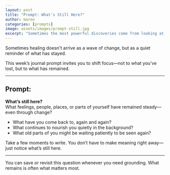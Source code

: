 ```yaml
---
layout: post
title: "Prompt: What's Still Here?"
author: maren
categories: [prompts]
image: assets/images/prompt-still.jpg
excerpt: "Sometimes the most powerful discoveries come from looking at what hasn't left us."
---
```


Sometimes healing doesn't arrive as a wave of change, but as a quiet reminder of what has stayed.

This week’s journal prompt invites you to shift focus—not to what you’ve lost, but to what has remained.

---

## Prompt:

**What’s still here?**  
What feelings, people, places, or parts of yourself have remained steady—even through change?

- What have you come back to, again and again?  
- What continues to nourish you quietly in the background?  
- What old parts of you might be waiting patiently to be seen again?

Take a few moments to write. You don’t have to make meaning right away—just notice what’s still here.

---

You can save or revisit this question whenever you need grounding. What remains is often what matters most.
